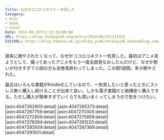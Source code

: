 ```yaml
---
Title: なぜかココロコネクト一気見した
Category:
- misc
- book
- novel
Date: 2014-08-25T21:23:35+09:00
URL: https://blog.shibayu36.org/entry/2014/08/25/212335
EditURL: https://blog.hatena.ne.jp/shiba_yu36/shibayu36.hatenablog.com/atom/entry/12921228815731209400
---
```


唐突に癒やされたくなって、なぜかココロコネクト一気見した。最初はアニメ見ようとして、撮ってあったアニメをもう一度全部見なおしたんだけど、なぜか勢いが付きすぎて小説の方も全巻見終わってしまった。この間1週間。多少癒やされた。

最近はいろんな書籍がKindle化しているので、一気見したいと思ったときにストレス無く購入し続けることが出来て良い。しかも電子書籍だと結構安く購入できる。ただし購入が簡単すぎていくらでも買いまくってしまうので気をつけたい。

[asin:4047262900:detail]
[asin:4047265373:detail]
[asin:4047267759:detail]
[asin:404727030X:detail]
[asin:4047272809:detail]
[asin:4047275859:detail]
[asin:4047278394:detail]
[asin:4047281220:detail]
[asin:4047283509:detail]
[asin:4047287369:detail]
[asin:4047291501:detail]
